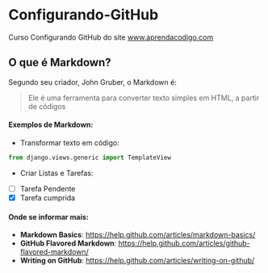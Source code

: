 # Configurando-GitHub
Curso Configurando GitHub do site www.aprendacodigo.com

## O que é Markdown?
Segundo seu criador, John Gruber, o Markdown é:
> Ele é uma ferramenta para converter texto simples em HTML, a partir de códigos

#### Exemplos de Markdown:

- Transformar texto em código:

```python
from django.views.generic import TemplateView
```
- Criar Listas e Tarefas:

- [ ] Tarefa Pendente
- [x] Tarefa cumprida
 
#### Onde se informar mais:

- **Markdown Basics**: https://help.github.com/articles/markdown-basics/
- **GitHub Flavored Markdown**: https://help.github.com/articles/github-flavored-markdown/
- **Writing on GitHub**: https://help.github.com/articles/writing-on-github/
